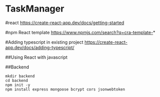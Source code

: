 # TaskManager

#react 
https://create-react-app.dev/docs/getting-started

#npm  React template 
https://www.npmjs.com/search?q=cra-template-*

#Adding typescript in existing project
https://create-react-app.dev/docs/adding-typescript/


##Using React with javascript



##Backend 
``` 
mkdir backend
cd backend
npm init -y
npm install express mongoose bcrypt cors jsonwebtoken
```